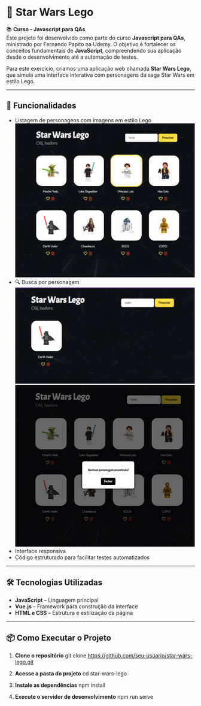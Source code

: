 # 🌌 Star Wars Lego

📚 **Curso - Javascript para QAs**  
Este projeto foi desenvolvido como parte do curso **Javascript para QAs**, ministrado por Fernando Papito na Udemy. O objetivo é fortalecer os conceitos fundamentais de **JavaScript**, compreendendo sua aplicação desde o desenvolvimento até a automação de testes.

Para este exercício, criamos uma aplicação web chamada **Star Wars Lego**, que simula uma interface interativa com personagens da saga Star Wars em estilo Lego.

---


## 🚀 Funcionalidades

- Listagem de personagens com imagens em estilo Lego
            ![Lista de personagens:](images/listaPersonagens.png)
- 🔍 Busca por personagem
            ![Busca por Darth Vader:](images/buscaPersonagem.png)
            ![Nenhum personagem encontrado:](images/nenhumEncontrado.png)
- Interface responsiva
- Código estruturado para facilitar testes automatizados

---

## 🛠️ Tecnologias Utilizadas

- **JavaScript** – Linguagem principal
- **Vue.js** – Framework para construção da interface
- **HTML e CSS** – Estrutura e estilização da página

---

## 📦 Como Executar o Projeto

1. **Clone o repositório**
git clone https://github.com/seu-usuario/star-wars-lego.git

2. **Acesse a pasta do projeto**
cd star-wars-lego

3. **Instale as dependências**
npm install

4. **Execute o servidor de desenvolvimento**
npm run serve